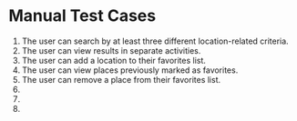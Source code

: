 # Manual Test Cases

 1. The user can search by at least three different location-related criteria.
 2. The user can view results in separate activities.
 3. The user can add a location to their favorites list.
 4. The user can view places previously marked as favorites.
 5. The user can remove a place from their favorites list.
 6.
 7.
 8.
